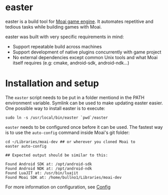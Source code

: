 # easter

easter is a build tool for [Moai game engine](http://github.com/moai/moai-dev). It automates repetitive and tedious tasks while building games with Moai.

easter was built with very specific requirements in mind:

* Support repeatable build across machines
* Support development of native plugins concurrently with game project
* No external dependencies except common Unix tools and what Moai itself requires (e.g: cmake, android-sdk, android-ndk...)

# Installation and setup

The `easter` script needs to be put in a folder mentiond in the PATH environment variable.
Symlink can be used to make updating easter easier.
One possible way to install easter is to execute:

	sudo ln -s /usr/local/bin/easter `pwd`/easter

`easter` needs to be configured once before it can be used.
The fastest way is to use the `auto-config` command inside Moai's git folder:

	cd ~/Libraries/moai-dev ## or wherever you cloned Moai to
	easter auto-config

	## Expected output should be similar to this:

	Found Android SDK at: /opt/android-sdk
	Found Android NDK at: /opt/android-ndk
	Found LuaJIT at: /usr/bin/luajit
	Found Moai SDK at: /home/bullno1/Libraries/moai-dev

For more information on configuration, see [Config](config.md)
